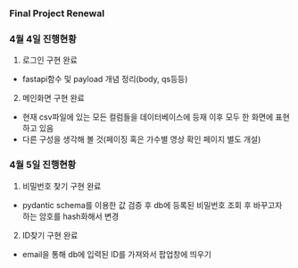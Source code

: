 ### Final Project Renewal

### 4월 4일 진행현황

1. 로그인 구현 완료
- fastapi함수 및 payload 개념 정리(body, qs등등)

2. 메인화면 구현 완료
- 현재 csv파일에 있는 모든 컬럼들을 데이터베이스에 등재 이후 모두 한 화면에 표현하고 있음
- 다른 구성을 생각해 볼 것(페이징 혹은 가수별 영상 확인 페이지 별도 개설)

### 4월 5일 진행현황
1. 비밀번호 찾기 구현 완료
- pydantic schema를 이용한 값 검증 후 db에 등록된 비밀번호 조회 후 바꾸고자 하는 암호를 hash화해서 변경

2. ID찾기 구현 완료
- email을 통해 db에 입력된 ID를 가져와서 팝업창에 띄우기
